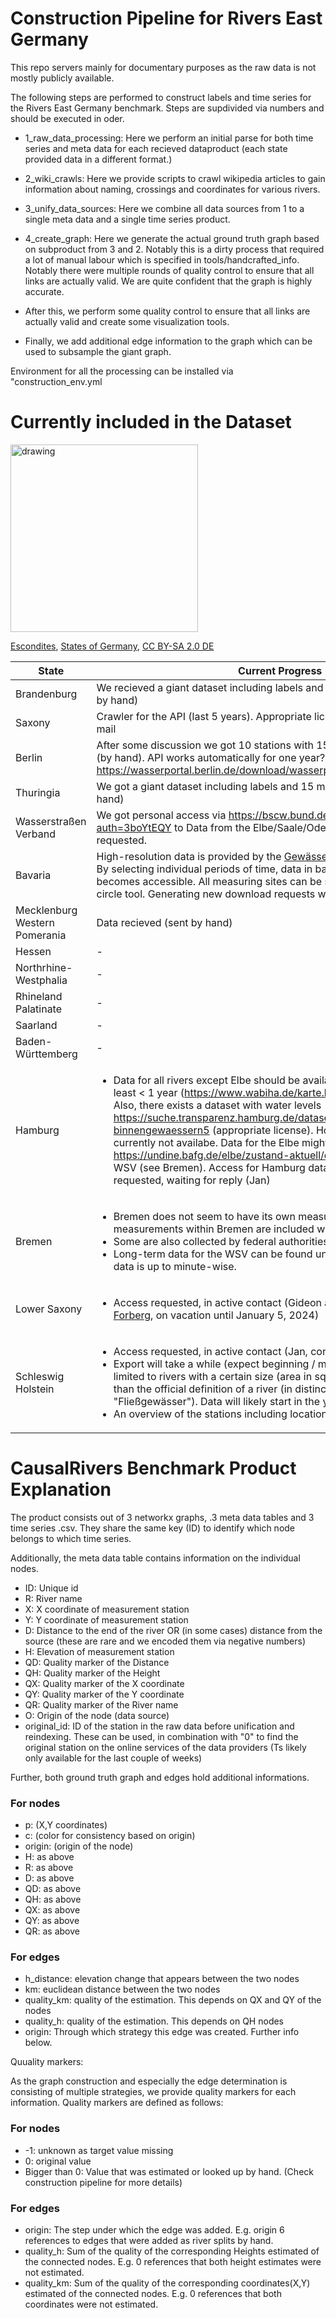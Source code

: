 # Construction Pipeline for Rivers East Germany

This repo servers mainly for documentary purposes as the raw data is not mostly publicly available.

The following steps are performed to construct labels and time series for the Rivers East Germany benchmark. Steps are supdivided via numbers and should be executed in oder.

- 1_raw_data_processing: Here we perform an initial parse for both time series and meta data for each recieved dataproduct (each state provided data in a different format.)

- 2_wiki_crawls: Here we provide scripts to crawl wikipedia articles to gain information about naming, crossings and coordinates for various rivers.

- 3_unify_data_sources: Here we combine all data sources from 1 to a single meta data and a single time series product.

- 4_create_graph: Here we generate the actual ground truth graph based on subproduct from 3 and 2. Notably this is a dirty process that required a lot of manual labour which is specified in tools/handcrafted_info. Notably there were multiple rounds of quality control to ensure that all links are actually valid. We are quite confident that the graph is highly accurate.

- After this, we perform some quality control to ensure that all links are actually valid and create some visualization tools.

- Finally, we add additional edge information to the graph which can be used to subsample the giant graph.

Environment for all the processing can be installed via "construction_env.yml

# Currently included in the Dataset

<img src="https://upload.wikimedia.org/wikipedia/commons/d/d3/States_of_Germany.svg" alt="drawing" width="300"/>

<a href="https://commons.wikimedia.org/wiki/User:Escondites">Escondites</a>, <a href="https://commons.wikimedia.org/wiki/File:States_of_Germany.svg">States of Germany</a>, <a href="https://creativecommons.org/licenses/by-sa/2.0/de/legalcode" rel="license">CC BY-SA 2.0 DE</a>

| State    | Current Progress |
| -------- | ------- |
| Brandenburg | We recieved a giant dataset including labels and 15 minute resolution (sent by hand) || Saxony-Anhalt | Downloaded by hand from: [portal](<https://gld.lhw-sachsen-anhalt.de/#(Gideon)>.|
| Saxony |Crawler for the API (last 5 years). Appropriate licensing was confirmed via e-mail|
| Berlin | After some discussion we got 10 stations with 15 minute resolution + meta (by hand). API works automatically for one year? <https://wasserportal.berlin.de/download/wasserportal_berlin_getting_data.pdf> |
| Thuringia |  We got a giant dataset including labels and 15 minute resolution (sent by hand) |
| Wasserstraßen Verband | We got personal access via <https://bscw.bund.de/pub/bscw.cgi/277364341?auth=3boYtEQY> to Data from the Elbe/Saale/Oder. More can be in principle requested.|
| Bavaria | High-resolution data is provided by the [Gewässerkundlicher Dienst Bayern](https://www.gkd.bayern.de/de/downloadcenter/wizard). By selecting individual periods of time, data in batches of at most 5 years becomes accessible. All measuring sites can be selected at once with the circle tool. Generating new download requests with cURL is trivial.|
| Mecklenburg Western Pomerania |  Data recieved (sent by hand)|
| Hessen | - |
| Northrhine-Westphalia | - |
| Rhineland Palatinate | - |
| Saarland | - |
| Baden-Württemberg | - |
| Hamburg |<ul><li>Data for all rivers except Elbe should be available from the WaBiHa for at least < 1 year (<https://www.wabiha.de/karte.html>, not machine-readable). Also, there exists a dataset with water levels <https://suche.transparenz.hamburg.de/dataset/pegel-an-binnengewaessern5> (appropriate license). However, the download link is currently not availabe. Data for the Elbe might be available here: <https://undine.bafg.de/elbe/zustand-aktuell/elbe_akt_WQ.html> or from WSV (see Bremen). Access for Hamburg data (likely except Elbe) requested, waiting for reply (Jan) |
| Bremen | <ul><li>Bremen does not seem to have its own measuring system but not all measurements within Bremen are included within the Lower Saxony data. </li><li>Some are also collected by federal authorities like the [WSV](https://www.wsa-weser-jade-nordsee.wsv.de/Webs/WSA/Weser-Jade-Nordsee/DE/Wasserstrassen/BauUnterhaltung/Gewaesserkunde/gewaesserkunde_node.html). </li><li>Long-term data for the WSV can be found under [here](https://www.kuestendaten.de/DE/Services/Messreihen_Dateien_Download/Download_Zeitreihen_node.html). Here, more recent data is up to minute-wise.</li></ul> |
| Lower Saxony | <ul><li>Access requested, in active contact (Gideon and Jan, contact is [Corinna Forberg](mailto:Corinna.Forberg@nlwkn.niedersachsen.de), on vacation until January 5, 2024)</li></ul> |
| Schleswig Holstein | <ul><li>Access requested, in active contact (Jan, contact is [Doris Wolf](mailto:Doris.Wolf@lkn.landsh.de))</li><li>Export will take a while (expect beginning / mid february) and will likely be limited to rivers with a certain size (area in sqm?). This size should be less than the official definition of a river (in distinction from a simple "Fließgewässer"). Data will likely start in the year 2000.</li><li>An overview of the stations including location can be found [here](https://hsi-sh.de/nuis/wafis/pegel/od/pegel.csv)</li></ul> |

# CausalRivers Benchmark Product Explanation

The product consists out of 3 networkx graphs, .3 meta data tables and 3 time series .csv. They share the same key (ID) to identify which node belongs to which time series.

Additionally, the meta data table contains information on the individual nodes.

- ID: Unique id
- R: River name
- X: X coordinate of measurement station
- Y: Y coordinate of measurement station
- D: Distance to the end of the river OR (in some cases) distance from the source (these are rare and we encoded them via negative numbers)
- H: Elevation of measurement station
- QD: Quality marker of the Distance
- QH: Quality marker of the Height
- QX: Quality marker of the X coordinate
- QY: Quality marker of the Y coordinate
- QR: Quality marker of the River name
- O: Origin of the node (data source)
- original_id: ID of the station in the raw data before unification and reindexing. These can be used, in combination with "0" to find the original station on the online services of the data providers (Ts likely only available for the last couple of weeks)

Further, both ground truth graph and edges hold additional informations.

### For nodes

- p: (X,Y coordinates)
- c: (color for consistency based on origin)
- origin: (origin of the node)
- H: as above
- R: as above
- D: as above
- QD: as above
- QH: as above
- QX: as above
- QY: as above
- QR: as above

### For edges

- h_distance: elevation change that appears between the two nodes
- km: euclidean distance between the two nodes
- quality_km: quality of the estimation. This depends on QX and QY of the nodes
- quality_h:  quality of the estimation. This depends on QH nodes
- origin: Through which strategy this edge was created. Further info below.

Quuality markers:

As the graph construction and especially the edge determination is consisting of multiple strategies, we provide quality markers for each information. Quality markers are defined as follows:

### For nodes

- -1: unknown as target value missing
- 0: original value
- Bigger than 0: Value that was estimated or looked up by hand. (Check construction pipeline for more details)

### For edges

- origin: The step under which the edge was added. E.g. origin 6 references to edges that were added as river splits by hand.
- quality_h: Sum of the quality of the corresponding Heights estimated of the connected nodes. E.g. 0 references that both height estimates were not estimated.
- quality_km: Sum of the quality of the corresponding coordinates(X,Y) estimated of the connected nodes. E.g. 0 references that both  coordinates were not estimated.
